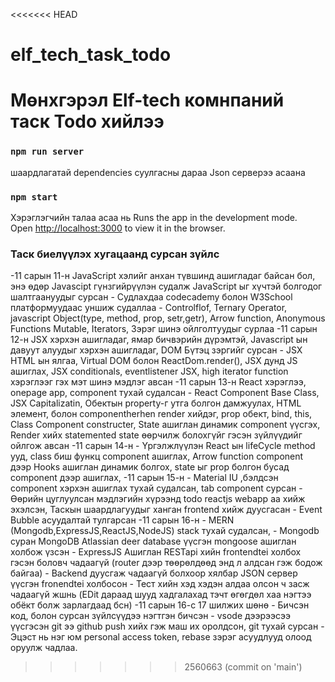 <<<<<<< HEAD
# elf_tech_task_todo
Мөнхгэрэл Elf-tech комнпаний таск Todo хийлээ
=======

### `npm run server`
шаардлагатай dependencies суулгасны дараа Json серверээ асаана

### `npm start` 
Хэрэглэгчийн талаа асаа нь
Runs the app in the development mode.\
Open [http://localhost:3000](http://localhost:3000) to view it in the browser.

### Таск биелүүлэх хугацаанд сурсан зүйлс
-11 сарын 11-н 
    JavaScript хэлийг анхан түвшинд ашигладаг байсан бол, энэ өдөр Javascipt гүнзгийрүүлэн судалж JavaScript ыг хүчтэй болгодог шалтгаануудыг сурсан
            - Судлахдаа codecademy болон W3School платформуудаас уншиж судаллаа
            - Controlflof, Ternary Operator, javascript Object(type, method, prop, setr,getr), Arrow function, Anonymous Functions Мutable, Iterators,
              Зэрэг шинэ ойлголтуудыг сурлаа
-11 сарын 12-н 
    JSX хэрхэн ашигладаг, ямар бичвэрийн дүрэмтэй, Javascript ын давуут алуудыг хэрхэн ашигладаг, DOM Бүтэц зэргийг сурсан
            - JSX HTML ын ялгаа, Virtual DOM болон ReactDom.render(), JSX дунд JS ашиглах, JSX conditionals, eventlistener JSX, high iterator function хэрэглээг
                гэх мэт шинэ мэдлэг авсан
-11 сарын 13-н 
    React хэрэглээ, onepage app, component тухай судалсан
            - React Component Base Class, JSX Capitalizatin, Oбектын property-г утга болгон дамжуулах, HTML элемент, болон componentherhen render хийдэг,
            prop обект, bind, this, Class Component constructer, State ашиглан динамик component үүсгэх, Render хийх statemented state өөрчилж болохгүйг 
            гэсэн зүйлүүдийг ойлгож авсан
-11 сарын 14-н 
            - Үргэлжлүүлэн React ын  lifeCycle method ууд, class биш функц component aшиглах, Arrow function component дээр Hooks ашиглан динамик болгох, state ыг prop болгон бусад component дээр ашиглах,
-11 сарын 15-н 
            - Material IU ,бэлдсэн component хэрхэн ашиглах тухай судалсан, tab component сурсан
            - Өөрийн цуглуулсан мэдлэгийн хүрээнд todo reactjs webapp аа хийж эхэлсэн, Таскын шаардлагуудыг ханган frontend хийж дуусгасан
            - Event Bubble асуудалтай тулгарсан
-11 сарын 16-н 
            - MERN (Mongodb,ExpressJS,ReactJS,NodeJS) stack тухай судалсан, 
            - Mongodb суран MongoDB Atlassian deer database үүсгэн mongoose ашиглан  холбож үзсэн
            - ExpressJS Ашиглан RESTapi хийн frontendtei холбох гэсэн боловч чадаагүй (router дээр төөрөлдөөд энд л алдсан гэж бодож байгаа)
            - Backend дуусгаж чадаагүй болхоор хялбар JSON сервер үүсгэн fronendtei холбосон
            - Тест хийн хэд хэдэн алдаа олсон ч засж чадаагүй жшнь (EDit дараад шууд хадгалахад тэчт өгөгдөл хаа нэгтээ обёкт болж зарлагдаад бсн)
-11 сарын 16-с 17 шилжих шөнө
            - Бичсэн код, болон сурсан зүйлсүүдээ нэгтгэн бичсэн
            - vsode дээрээсээ үүсгэсэн git ээ github push хийх гэж маш их оролдсон, git тухай сурсан
            - Эцэст нь нэг юм personal access token, rebase зэрэг асуудлууд олоод оруулж чадлаа.
>>>>>>> 2560663 (commit on 'main')
